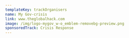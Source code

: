 ```yaml
---
templateKey: trackOrganisers
name: My Gov-crisis
link: www.theglobalhack.com
image: /img/logo-mygov_w-o_emblem-removebg-preview.png
sponsoredTrack: Crisis Response
---
```

